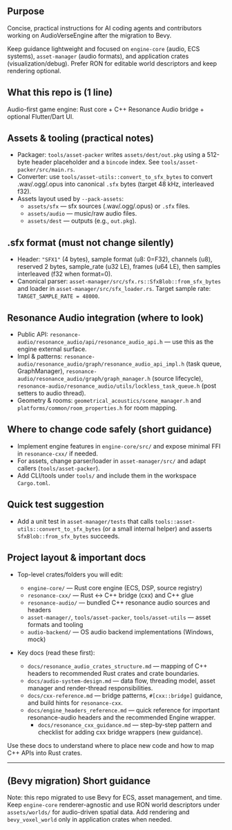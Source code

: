 ## Purpose

Concise, practical instructions for AI coding agents and contributors working on AudioVerseEngine after the migration to Bevy.

Keep guidance lightweight and focused on `engine-core` (audio, ECS systems), `asset-manager` (audio formats), and application crates (visualization/debug). Prefer RON for editable world descriptors and keep rendering optional.

## What this repo is (1 line)

Audio-first game engine: Rust core + C++ Resonance Audio bridge + optional Flutter/Dart UI.



## Assets & tooling (practical notes)

- Packager: `tools/asset-packer` writes `assets/dest/out.pkg` using a 512-byte header placeholder and a `bincode` index. See `tools/asset-packer/src/main.rs`.
- Converter: use `tools/asset-utils::convert_to_sfx_bytes` to convert .wav/.ogg/.opus into canonical `.sfx` bytes (target 48 kHz, interleaved f32).
- Assets layout used by `--pack-assets`:
  - `assets/sfx` — sfx sources (.wav/.ogg/.opus) or `.sfx` files.
  - `assets/audio` — music/raw audio files.
  - `assets/dest` — outputs (e.g., `out.pkg`).

## .sfx format (must not change silently)

- Header: `"SFX1"` (4 bytes), sample format (u8: 0=F32), channels (u8), reserved 2 bytes, sample_rate (u32 LE), frames (u64 LE), then samples interleaved (f32 when format=0).
- Canonical parser: `asset-manager/src/sfx.rs::SfxBlob::from_sfx_bytes` and loader in `asset-manager/src/sfx_loader.rs`. Target sample rate: `TARGET_SAMPLE_RATE = 48000`.

## Resonance Audio integration (where to look)

- Public API: `resonance-audio/resonance_audio/api/resonance_audio_api.h` — use this as the engine external surface.
- Impl & patterns: `resonance-audio/resonance_audio/graph/resonance_audio_api_impl.h` (task queue, GraphManager), `resonance-audio/resonance_audio/graph/graph_manager.h` (source lifecycle), `resonance-audio/resonance_audio/utils/lockless_task_queue.h` (post setters to audio thread).
- Geometry & rooms: `geometrical_acoustics/scene_manager.h` and `platforms/common/room_properties.h` for room mapping.

## Where to change code safely (short guidance)

- Implement engine features in `engine-core/src/` and expose minimal FFI in `resonance-cxx/` if needed.
- For assets, change parser/loader in `asset-manager/src/` and adapt callers (`tools/asset-packer`).
- Add CLI/tools under `tools/` and include them in the workspace `Cargo.toml`.

## Quick test suggestion

- Add a unit test in `asset-manager/tests` that calls `tools::asset-utils::convert_to_sfx_bytes` (or a small internal helper) and asserts `SfxBlob::from_sfx_bytes` succeeds.

## Project layout & important docs

- Top-level crates/folders you will edit:
  - `engine-core/` — Rust core engine (ECS, DSP, source registry)
  - `resonance-cxx/` — Rust <-> C++ bridge (cxx) and C++ glue
  - `resonance-audio/` — bundled C++ resonance audio sources and headers
  - `asset-manager/`, `tools/asset-packer`, `tools/asset-utils` — asset formats and tooling
  - `audio-backend/` — OS audio backend implementations (Windows, mock)

- Key docs (read these first):
  - `docs/resonance_audio_crates_structure.md` — mapping of C++ headers to recommended Rust crates and crate boundaries.
  - `docs/audio-system-design.md` — data flow, threading model, asset manager and render-thread responsibilities.
  - `docs/cxx-reference.md` — bridge patterns, `#[cxx::bridge]` guidance, and build hints for `resonance-cxx`.
  - `docs/engine_headers_reference.md` — quick reference for important resonance-audio headers and the recommended Engine wrapper.
    - `docs/resonance_cxx_guidance.md` — step-by-step pattern and checklist for adding cxx bridge wrappers (new guidance).

Use these docs to understand where to place new code and how to map C++ APIs into Rust crates.

---

## (Bevy migration) Short guidance

Note: this repo migrated to use Bevy for ECS, asset management, and time. Keep `engine-core` renderer-agnostic and use RON world descriptors under `assets/worlds/` for audio-driven spatial data. Add rendering and `bevy_voxel_world` only in application crates when needed.
